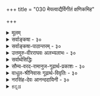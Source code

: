 +++
title = "030 मेयत्वाद्यैर्विगीतं क्षणिकमिह"

+++
<details><summary>मूलम्</summary>

मेयत्वाद्यैर्विगीतं क्षणिकमिह जगत्स्यात्क्षणोपाधिवच्चेत् बाधो दृष्टान्तहानिः स्थिर इति विदितो यत्क्षणस्याप्युपाधिः ।  
सामग्री कार्यशून्या क्षण इयमपि तद्धेतुसंघो न चासौ हेतुर्नान्यः स्थिरास्ते क्रमवदुपधिवत्स्यात्क्षणत्वं स्थिरेऽपि ॥ ३० ॥
</details>

<details><summary>सर्वाङ्कषा - ३०</summary>

क्षणिकत्व-साधकम् अनुमानान्तरम् अनूद्य  
दूषयति मेयत्वाद्यैर् इत्यादि ।  
इह **विगीतं** = विमतं जगत् **मेयत्वाद्यैः** = प्रमेयत्वादि-हेतुभिः क्षणिकम्, क्षणोपाधिवत् स्यात्; **चेत्** = यदि इति पूर्वपक्षः ।  




[[66]]

> 'विमतं जगत् क्षणिकम्,  
> प्रमेयत्वात्, क्षणोपाधिवत्'  

इति प्रयोगः ।  
'आद्य'-पदेन सत्त्वादिपरिग्रहः ।  

लोके **क्षण**-शब्दः, तदर्थः कालविशेषश्च सर्वसंमतः ।  
तेन यः कश्चन क्षण-पदार्थः  
सर्वैर् अप्य् अङ्गीकार्य एव ।  
न हि क्षण-शब्दः,  
शश-शृङ्ग-शब्द-तुल्यः ।  

अतः तद्-दृष्टान्तेनैव  
इतरेषां सर्वेषामपि वस्तूनां क्षणिकत्वं साधयामो वयम् ।  

न च भवत्संमतः क्षणव्यवहारः  
अस्माकं सर्वथा न संमतः ।  
किन्तु स्थिरस्यैव कस्यचिद् वस्तुनः  
उपाधि-विशेष-संबन्धात् क्षण-व्यवहार-हेतुतां वदामः ।  

> अतश्च दृष्टान्ताभावात्  
उक्तम् अनुमानम् अप्रयोजकम् 

इति चेत्;  
अस्तु तर्हि क्षण-व्यवहारोपाधि-भूतः कश्चित्पदार्थः भवत्-संमत एव दृष्टान्तः ।  
तस्य स्थिरत्वे हि न क्षणोपाधित्वं तस्य युज्यते ।  
अतस्स एवास्तु दृष्टान्तः ।  
अतश्च दृष्टान्तलाभात् नाप्रयोजकं तद्-अनुमानम् 

इति पूर्वपक्षः ॥ 



तत्र दोषमाह – बाध इत्यादि । प्रथमं प्रत्यक्षबाधः । ' वह्निः अनुष्णः, प्रमेयत्वात्, घटवत्' इत्येतत्तुल्यः सोऽपि प्रयोगः । ननु दृष्टान्तस्य सत्त्वात् बाधनिश्चयः कथमित्यत्राह - दृष्टान्तहानिरिति । अक्षणिकस्य कथं दृष्टान्तत्वम्? इत्यत्राह - स्थिर इत्यादि । **यत्** = यस्मात् **क्षणस्य** = क्षणव्यवहारस्य उपाधिरपि स्थिरः इति **विदितः** = निश्चितः, अतः दृष्टान्तहानिः । कोऽसौ, स्थिरोऽपि क्षणव्यवहारोपाधिः ? इत्यत्राह - सामग्रीत्यादि । कार्यशून्या सामग्री **क्षणः** = क्षणव्यवहारोपाधिः । अयमाशयः - सामग्री नाम सर्वकारणसमुदायः, यस्यां संपन्नायां समनन्तरक्षणे कार्येण भवितव्यम् । यथा घटकारणानि दण्डचक्रसलिलकुलालादीनि प्रत्येकं कारणानि भवन्त्यपि, अन्यतमापाये न घटो भवति । सर्वाण्यपि यदि मिलितानि, तदा समनन्तरे क्षणे घटः अवश्यं भावी । अतश्च घटप्रागभावस्यायमन्तिमक्षणः । घटे उत्पन्ने हि घटप्रागभावो नश्यति । अतश्च घटसामग्र्येव घटप्रागभावस्यान्तिमः क्षणः । न च सिद्धान्ते प्रागभावोऽपि नाङ्गीक्रियत इति शङ्खयम्; प्रागभावः अतिरिक्तो नास्तीत्येतावन्मात्रम् । एवञ्च घटरूपकार्यशून्या सामग्री घटाव्यवहितपूर्वक्षणमात्रे वर्तते । अतः सैव क्षणोपाधिः । 

> ननु तर्हि एकक्षण-मात्र-वृत्तिः सामग्र्याख्यः  
> कश्चित् क्षणिकपदार्थः सिद्ध इति,  
> न दृष्टान्तहानिः 

इत्यत्राह - इयमित्यादि ।  
**इयमपि** = सामग्र्यपि, तद्धेतुसङ्घः ।  
तस्य घटादिकार्यस्य हेतूनां समुदाय एव, न त्वतिरिक्त पदार्थः ।  
तथा च कारणानां समुदाय एव सामग्री,  
न त्वतिरिक्तः पदार्थः।  
अतो दृष्टान्तहानिरेव ।  

> ननु समुदायस्य प्रत्येकानतिरेके प्रत्येककारणान्येव यदि सामग्री,  
तर्हि एककारणसत्त्वेऽपि कार्योत्पत्तिप्रसङ्गः ।  
अतः प्रत्येकापेक्षया  
सामग्री अतिरिक्तैव ।  
सा च क्षणिका सिद्धा

इत्यत्राह - **न चासौ हेतुः** ।  
**असौ** = सामग्री न **हेतुः** = प्रत्येकं हेतुः न सामाग्री,  
किन्तु हेतूनां समुदाय एव ।  
"तर्हि अन्या स्यात् सामाग्री" इत्यत्राह - नान्य इति ।  

न वा प्रत्येकातिरिक्तः समुदायः ।  
**ते** = प्रत्येकपदार्थास् तु **स्थिराः** । अतः न क्षणिकत्वसिद्धिः ॥ 


> ननु किमिदं विलक्षणम् उच्यते,  
समुदायः प्रत्येकस्वरूपोऽपि न,  
अतिरिक्तोऽपि नेति ।  
कोऽस्ति तर्हि तृतीयः पक्ष 

इति चेत्,  
उच्यते - सेना-वन-सभादिवद् इदम् अप्य् अवगन्तव्यम् ।  
सेनादि-पदार्थानां सेना-घटक-पदात्य्-अपेक्षयाऽतिरिक्तत्वम् अपि  
न केनाप्यङ्गीक्रियते, एक-पदात्यात्मकत्वम् अपि नाङ्गीक्रियते ।  

[[67]]



किन्तु, बुद्ध्या कल्पितं 
किञ्चिद्देशकालाद्युपाधिमपेक्ष्य ' एका सेना' इत्युच्यते । 

एकदेशावच्छेदेन मिलितानां नराणां समुदायः 'सभा' इत्युच्यते । 

एवमेव, एककार्योद्देशेनैकस्मिन् काले देशे मिलितानि कारणानि  
सामग्रीत्य् उच्यन्ते ।  
तानि च प्रत्येक-कारणानि स्थिराण्य् एव,  
न क्षणिकानि ।  
अतश् च स्थिराण्य् एव तानि,  
कार्याव्यवहित--प्राक्-क्षणापेक्षया  
‘सामग्री’ इत्य् उच्यन्ते ।  

ततश् चौपाधिकम्,  
अथापि वास्तविकं प्रत्येकम् एकत्वम् एव ।  
अतश्च स्थिराणाम् एव सतां कारणानां   
क्षणोपाधित्वं भवेद् एवेति 'दृष्टान्तहानिः ' सुदृढा ।  

> ननु स्थिरस्य वस्तुनः  
कथं क्षणोपाधित्वम्?  
स्वस्मिन् विद्यमानं धर्मं  
स्वसन्निहिते वस्तुनि यत् आरोपयति,  
स किलोपाधिरुच्यते ।+++(5)+++  
यथा जपाकुसुमं स्वयं रक्तं सत्,  
स्वसंयुक्ते स्फटिके रक्तत्व-व्यवहार-हेतुः उपाधिर् इत्युच्यते ।  
प्रकृते स्वस्मिन्न् एकत्वाभावे  
तद् वस्तु  
कालस्य कथं क्षणोपाधिर् भवेद् 

इत्यत्राह - क्रमवद् इत्यादि । 

स्थिरेऽपि वस्तुनि,  
**क्रम**-विशेष-विशिष्टोपाधिवत्,  
**क्षणत्वम्** =क्षण-व्यवहारोपाधित्वं स्यात् ।  

अयं भावः -  
वैशेषिक-मते  
क्रिया, क्रियातो विभागः, पूर्वसंयोगनाशः, उत्तरसंयोगोत्पत्तिः इति क्रमेण एकैकस्याः क्रियायाः चतुःक्षणावस्थायित्वम् उच्यते ।  
तत्र  
'स्वजन्य-विभाग-प्राग्-अभावावच्छिन्नं कर्म'  
एकः क्षणः, इत्युच्यते ।  
एवं स्व-जन्य-विभागावच्छिन्न-पूर्व-संयोगः द्वितीयक्षणोपाधिः इति ।  
एवञ्च एकस्मिन् वस्तुनि क्रमशः  
ये भवन्ति संयोगविभागादयः,  
तान् आदाय एकैकस्यापि क्षण-व्यवहारस्योपाधित्वं उच्यते ।  

एवं स्थिराणामपि तत्तदुपाधिसंयोगवशात् क्षणव्यवहारोपाधित्वं वर्णितुं शक्यते । यद्यपि सिद्धान्ते क्रिया अतिरिक्ता नाङ्गीक्रियते (अद्र. 107) ।  
एवं विभागः, प्रागभावो वा नाङ्गीक्रियते ।  
अतः वैशेषिकोक्ता प्रक्रिया न वर्णयितुं शक्या; अथापि पूर्वसंयोगनाशः, उत्तरसंयोगोत्पत्तिश्चाङ्गीक्रियेते ।  

तदादायापि, स्वजन्यपूर्वसंयोगनाशावच्छिन्नं कर्मेति वा, स्वजन्योत्तरसंयोगावच्छिन्नं स्वम् इति वा क्षणः वर्णयितुं शक्यते ।  
यद्यपि क्रिया अतिरिक्ता नास्तीत्युच्यते,  
अथापि क्रियाव्यवहार एव नास्तीति न 
क्रिया आश्रय-द्रव्यातिरिक्ता नास्तीत्येवार्थः ।  
एवमेव प्रागभावादि-विषये ज्ञेयम् ।  
अत्र वक्तव्या उपरिष्टाद्भविष्यति (अद्र. स.108) ।  
वस्तुतस्तु – वस्तुन एकक्षणमात्रवृत्तित्वे, विनाशोन्मुखस्यैतस्योत्तरक्षणं प्रति कारणत्वमेव दुरुपपादमिति क्षणपरंपरापि न सिद्ध्येदित्यवगन्तव्यम् ॥ ३० ॥
</details>


<details><summary>सर्वाङ्कषा-पाठान्तरम् - ३०</summary>

क्षणिकत्वसाधकमनुमानान्तरमनूद्य दूषयति - मेयत्वाद्यैरित्यादि । इह विगीतं = विमतं जगत्‌ मेयत्वाद्यैः = प्रमेयत्वादिहेतुभि: क्षणिकम्‌, क्षणोपाधिवत्‌ स्यात्‌; चेत्‌ = यदि इति पूर्वपक्षः । 'विमतं जगत्‌ क्षणिकम्‌, प्रमेयत्वात्‌, क्षणोपाधिवत्‌' इति प्रयोगः । 'आद्य' पदेन सत्त्वादिपरिग्रहः । लोके क्षणशब्दः, तदर्थः कालविशेषश्च सर्वसंमतः । तेन यः कश्चन क्षणपदार्थः सर्वैरप्यङ्गीकार्य एव । न हि क्षणशब्दः, शशशृङ्गशब्दतुल्यः । अतः तद्दृष्टान्तेनैव इतरेषां सर्वेषामपि वस्तूनां क्षणिकत्वं साधयामो वयम्‌ । न च भवत्संमतः क्षणव्यवहारः अस्माकं सर्वथा न संमतः । किन्तु स्थिरस्यैव कस्यचिद्वस्तुनः उपाधिविशेष- संबन्धात्‌ क्षणव्यवहारहेतुतां वदामः । अतश्च दृष्टान्ताभावात्‌ उक्तमनुमानमप्रयोजकमिति चेत्‌; अस्तु तर्हि क्षणव्यवहारोपधिभूतः कश्चित्पदार्थः भवत्संमत एव दृष्टान्तः । तस्य स्थिरत्वे हि न क्षणोपाधित्वं तस्य युज्यते । अतस्स एवास्तु दृष्टान्तः । अतश्च दृष्टान्तलाभात्‌ नाप्रयोजकं तदनुमानमिति पूर्वपक्षः ॥   
तत्र दोषमाह - बाध इत्यादि । प्रथमं प्रत्यक्षवाधः । 'वह्निः अनुष्णः, प्रमेयत्वात्‌, घटवत्‌' इत्येतत्तुल्यः सोऽपि प्रयोगः । ननु दृष्टान्तस्य सत्त्वात्‌ बाधनिश्चयः कथमित्यत्राह - दृष्टान्तहानिरिति । अक्षणिकस्य कथं दृष्टान्तत्वम्‌? इत्यत्राह - स्थिर इत्यादि । यत्‌ = यस्मात्‌ क्षणस्य = क्षणव्यवहारस्य उपाधिरपि स्थिरः इति विदितः = निश्चितः, अतः दृष्टान्तहानिः । कोऽसौ, स्थिरोऽपि क्षणव्यवहारोपाधिः? इत्यत्राह – सामग्रीत्यादि । कार्यशून्या सामग्री क्षणः = क्षणव्यवहारोपाधिः । अयमाशयः - सामग्री नाम   
सर्वकारणसमुदायः, यस्यां संपन्नायां समनन्तरक्षणे कार्येण भवितव्यम्‌ । यथा घटकारणानि दण्डचक्रसलिलकुलालादीनि प्रत्येकं कारणानि भवन्त्यपि, अन्यतमापाये न घटो भवति । सर्वाण्यपि यदि मिलितानि, तदा समनन्तरे क्षणे घटः अवश्यं भावी । अतश्च घटप्रागभावस्यायमन्तिमक्षणः । घटे उत्पन्ने हि घटप्रागभावो नश्यति । अतश्च घटसामग्र्येव घटप्रागभावस्यान्तिमः क्षणः । न च सिद्धान्ते प्रागभावोऽपि नाङ्गीक्रियत इति शङ्क्यम्‌; प्रागभावः अतिरिक्तो नास्तीत्येतावन्मात्रम्‌ । एवञ्च घटरूपकार्यशून्या सामग्री घटाव्यवहितपूर्वक्षणमात्रे वर्तते । अतः सैव क्षणोपाधिः । ननु तर्हि एकक्षणमात्रवृत्तिः सामग्र्याख्यः कश्चित्‌ क्षणिकपदार्थः सिद्ध इति, न दृष्टान्तहानिः इत्यत्राह – इयमित्यादि । इयमपि = सामग्र्यपि, तद्धेतुसङ्धः । तस्य घटादिकार्यस्य हेतूनां समुदाय एव, न त्वतिरिक्त पदार्थः । तथा च कारणानां समुदाय एव सामग्री, न त्वतिरिक्तः पदार्थः । अतो दृष्टान्तहानिरेव । ननु समुदायस्य प्रत्येकानतिरेके प्रत्येककारणान्येव यदि सामग्री, तर्हि एककारणसत्त्वेऽपि कार्योत्पत्तिप्रसङ्गः । अतः प्रत्येकपेक्षया सामग्री अतिरिक्तैव । सा च क्षणिका सिद्धेत्यत्राह - न चासौ हेतुः । असौ = सामग्री न हेतुः = प्रत्येकं हेतुः न सामग्री, किन्तु हेतूनां समुदाय एव । तर्हि अन्या स्यात्‌ सामग्री इत्यत्राह - नान्य इति । न वा प्रत्येकातिरिक्तः समुदायः । ते = प्रत्येकपदार्थस्तु स्थिराः । अतः न क्षणिकत्वसिद्धिः ॥   
ननु किमिदं विलक्षणमुच्यते, समुदायः प्रत्येकस्वरूपोऽपि न, अतिरिक्तोऽपि नेति । कोऽस्ति तर्हि तृतीयः पक्ष इति चेत्‌, उच्यते - सेनावनसभादिवदिदमप्यवगन्तव्यम्‌ । सेनादिपदार्थानां सेनाघटकपदात्यपे-क्षयाऽतिरिक्तत्वमपि न केनाप्यङ्गीक्रियते, एकपदात्यात्मकत्वमपि नाङ्गीक्रियते । किन्तु, बुद्ध्या कल्पितं किञ्चिदेशकालाद्युपाधिमपेक्ष्य 'एका सेना' इत्युच्यते । एकदेशावच्छेदेन मिलितानां नराणां समुदायः 'सभा' इत्युच्यते । एवमेव, एककार्योद्देशेनैकस्मिन्‌ काले देशे मिलितानि कारणानि सामग्रीत्युच्यन्ते । तानि च प्रत्येककारणानि स्थिराण्येव, न क्षणिकानि । अतश्च स्थिराण्येव तानि, कार्याव्यवहितप्राक्क्षणापेक्षया 'सामग्री ' इत्युच्यन्ते । ततश्चौपाधिकम्‌, अथापि वास्तविकं प्रत्येकमेकत्वमेव । अतश्च स्थिराणामेव सतां कारणानां क्षणोपाधित्वं भवेदेवेति 'दृष्टान्तहानिः' सुदृढा । ननु स्थिरस्य वस्तुनः कथं क्षणोपाधित्वम्‌? स्वस्मिन्‌ विद्यमानं धर्मं स्वसतन्निहिते वस्तुनि यत्‌ आरोपयति, स किलोपाधिरुच्यते । यथा जपाकुसुमं स्वयं रक्तं सत्‌, स्वसंयुक्ते स्फटिके रक्तत्वव्यवहारहेतुः उपाधिरित्युच्यते । प्रकृते स्वस्मिन्नेकत्वाभावे तद्वस्तु कालस्य कथं क्षणोपाधिर्भवेदित्यत्राह – क्रमवदित्यादि । स्थिरेऽपि वस्तुनि, क्रमविशेषविशिष्टोपाधिवत्‌, क्षणत्वम्‌ = क्षणव्यवहारोपाधित्वं स्यात्‌ । अयं भावः - वैशोषिकमते क्रिया, क्रियातो विभागः, विभागात्‌ पूर्वसंयोगनाशः, उत्तरसंयोगोत्पत्तिः इति क्रमेण एकैकस्याः क्रियायाः चतुःक्षणावस्थायित्वम् उच्यते । तत्र 'स्वजन्यविभागप्रागभावावच्छिन्नं कर्म' एकः क्षणः, इत्युच्यते । एवं स्वजन्यविभागावच्छिन्नपूर्वसंयोगः द्वितीयक्षणोपाधिः इति । एवञ्च एकस्मिन्‌ वस्तुनि क्रमशः ये भवन्ति संयोगविभागादयः, तानादाय एकैकस्यापि क्षणव्यवहारस्योपाधित्वम् उच्यते । एवं सथिराणामपि तत्तदुपाधिसंयोगवशात्‌ क्षणव्यवहारोपाधित्वं वर्णितुं शक्यते । यद्यपि सिद्धान्ते क्रिया अतिरिक्ता नाङ्गीक्रियते (अद्र.१०७) । एवं विभागः, प्रागभावो वा नाङ्गीक्रियते । अतः वैशेषिकोक्ता प्रक्रिया न वर्णयितुं शक्या; अथापि पूर्वसंयोगनाशः, उत्तरसंयोगेत्पत्तिङ्गीक्रियेते । तदादायापि, स्वजन्यपूर्वसंयोगनाशावच्छिन्नं कर्मेति वा, स्वजन्योत्तरसंयोगावच्छिन्नं स्वम्‌ इति वा क्षणः वर्णयितुं शक्यते । यद्यपि क्रिया अतिरिक्ता नास्तीत्युच्यते, अथापि क्रियाव्यवहार एव नास्तीति न, क्रिया आश्रयद्रव्यातिरिक्ता नास्तीत्येवार्थः । एवमेव प्रागभावादिविषये ज्ञेयम्‌ । अत्र वक्तव्यम् उपरिष्टाद्भविष्यति (अद्र.स.१०८) । वस्तुतस्तु - वस्तुन एकक्षणमात्रवृत्तित्वे, विनाशोन्मुखस्येतस्योत्तरक्षणं प्रति कारणत्वमेव दुरुपपादमिति क्षणपरंपरापि न सिद्ध्येदित्यवगन्तव्यम्‌ ॥ ३० ॥
</details>


<details><summary>उत्तमूरु-वीरराघवः अलभ्यलाभः - ३०</summary>

सर्वक्षणिकमित्येतन्प्रत्यनीकतया एकमपि क्षणिकं नावश्यकमिति निरूगणप्रसक्तये अन्य-  
विदृगनुमानदूपणप्रप्यारभ्यते मेयत्वाद्यैरिति । मेयत्वात्(वस्तुत्वात् विपयत्वादित्येवं क्षणिकत्वे हेतवः । मितिविषयत्वाद्यपेक्षया लघुत्वात् विषयत्वं हेतुरन्ते । दृष्टान्तस्य जगदन्तर्गतस्य पक्षत्वव्यावृत्तये विगीतमिति विशेषणम् । विप्रतिपन्नमित्यर्थः । क्षणोपाधिवदिति । अखण्डे काले क्षणत्याद्युपपादनं वस्तुस्थैर्यवादिना उपाधिमादायैव वक्तव्यम् । न हि क्षणाधिककालस्थायिनः क्षणोपाधित्वं भवेत् । अतस्तस्य क्षणत्वमविगीतमिति शंकितुर्भावः । एवं सर्वं क्षणिकमिति चेत् - प्रत्यभिज्ञादिना बाधः इति क्षणोपाधौ क्षणिकत्वनिषेधेन दृष्टान्तहानिमुपपादयति स्थिर इत्यादिना । तमुपाधिं दर्शयति सामग्रीति । घटप्रागभावविशिष्टो घटकारणकलापः एकः क्षणोपाधिः । प्रतिक्षणमेकस्याः सामग्र्याः सुलभत्वात् न क्षणनिरूपणक्लेशः । कार्यप्रागभावस्यापि सामग्र्यन्तर्भावस्पष्टीकरणाय कार्यशून्येत्युक्तम् । सामग्रीशब्दार्थमाह इयमपि तद्धेतुसंघ इति । एकैकस्यापि हेतोः स्थिरत्वे कथं हेतुसंघस्य क्षणोपाधित्वमित्यत्राह नचेति । हेतुसंघोऽसौ न प्रत्येकहेतुः, नापि हेतुमिथस्संबन्धमात्रम्; किं तु ते एकविशिष्टापररूपाः । यथा मृद्विशिष्टचक्रविशिष्टदण्डविशिष्टकुलालो घटसामग्रीत्येवं यावत्कारणघटनं कार्यम् । ते प्रत्येकं स्थिरा एव । अथापि स्थिरेऽपि संघे क्षणोपाधित्वमस्ति । एकविशिष्टापररूपेण तद्ग्रहणे तस्य घटोत्पत्तिप्राक्क्षणमात्र एव सुवचत्वात् । क्रमवदुपाधिवदिति । यथा क्रमविशिष्टोपाधौ क्षणोपाधित्वं तथेत्यर्थः। यथा - क्रिया, ततो विभागः, ततः पूर्वसंयोगनाशः, तत उत्तरसंयोगः, ततः क्रियानाश इति क्रमे, क्रमवदंशद्वयग्रहणेन क्षणोपाधिरुप्यते, विभागप्रागभावविशिष्टक्रिया, पूर्वसंयोगनाशप्रागभावविशिष्टविभागः, उत्तरसंयोगप्रागभावविशिष्टः पूर्वसंयोगनाशः, क्रियानाशप्रागभावविशिष्ट उत्तरसंयोग इत्येवम् । तत्रैकैकस्य स्थिरत्वेऽपि विशिष्टे क्षणोपाधित्वम् - तद्वत् सामग्रीस्थलेऽपीत्यर्थः । क्रमवदुपधिभिरिति पाठोऽप्यस्तीव । तदा क्रमिकैर्विशेषणैर्वैशिष्ट्यात् क्षणोपाधित्वमित्युक्तं भवति । एवं श्लोकार्थः । विकल्पार्हे - भेदवत्तया सुवचे । क्षणसंभवत्वं क्षणे एकस्मिन् संभवः उत्पत्तिर्यस्य तत्त्वम् । क्षणमात्रवर्तित्वं खपुष्पादौ न, क्षणद्वयसंबन्धशून्यत्वं तु तत्रापीति विशेषः । अनिच्छत इति । कालातिरिक्तस्य क्षणपदग्राह्यत्ववारणार्थं हि कालपदम् । तेन विवक्षणीयं यस्तु किमिति भावः । सिद्धान्तबाधः - अपसिद्धान्तः । क्षणेतरस्येति । पक्षस्य जगतः कालातिरिक्तत्वात् क्षणत्वं न भवति । अतः क्षणेतरत्वमेव । एवञ्च जगत् क्षणद्वयसंबन्ध शून्यं सत्त्वादित्यनुमेयस्य धर्मस्य क्षणेतरत्वसाहित्ये, यदि क्षणेतरत् भूत्वा क्षणद्वयसंबन्धशून्यं स्यात् असत् स्यादित्यापादनात् व्याप्तिभंग इत्यर्थः । तत्र दृष्टान्तः खपुष्पम् । व्यतिरेकदृष्टान्ताभावेऽपि न क्षतिरिति च तन्मतानुसारेणाह एवमपीति । वैधर्म्यदृष्टान्ते इति व्यतिरेकव्याप्तिनिरूपणे इति यावत् । वैधर्म्यदृष्टान्तः इति प्रथमान्तपाठः श्रेयान् । वैघर्म्यदृष्टान्तरूपाश्रयो नापेक्षित इत्यर्थः । तद्गतेः - व्यतिरेकव्याप्त्यवगमात् । शून्यवादिना अधिकरणं विनैवाभाववचनात् तद्वासनावशात् तैरेतदुक्तिः । वस्तुतः खपुष्पस्य दृष्टन्तत्वमस्तीति प्रागुक्तम्, तत्र कुमारिलमपि प्रमाणयन् तत्कारिका-(श्लोकवा-निरा-१२३)माह अन्येपीत्यादिना । कारिकायां तस्मिन्निति पदं पूर्वार्धेऽन्वेति ।   
ननु सर्वस्य स्थिरशंकारहितत्वे जितमस्माभिरित्यत्र आत्मदृष्टान्तेन स्थिरत्वं वक्ष्यन् आत्मनां  
स्थिरत्वमुपपादयति सर्वस्य चेति । ननु न स्वार्थं प्रवृत्तिः किं तु स्वसंतानसमृद्ध्यर्थम्, वृक्षाङ्कुकुरार्थप्रवृत्तवर्षिष्ठपुरुषवदित्यत्राह न चेति । तथा चात्मदृष्टान्तेन सर्वं अक्षणिकं सत्त्वात् आत्मवदिति प्रतिकोट्यनुमानात् त्वदीयानुमानस्य क्षणोपाधिदूषणेन दृष्टान्तरहितत्वात् बाध इत्यर्थः । साध्यवैकल्यम् - आत्मरूपदृष्टान्ते अक्षणिकत्वरूपस्थिरत्ववैकल्यं प्रशमनीयमस्माभिः; यथा सर्वं क्षणिकं सत्त्वात् घटजलधरादिवदित्यत्र युष्माभिरस्मत्कृतसाध्यवैकल्यशंका परिह्रियते तद्वदित्यर्थः । स्वकर्तव्यः प्रशमनप्रकार उक्तः । उपरि चाह अस्ति चेति । इदमपि – आलयत्वाभिमताहमर्थभूतविज्ञानस्य सन्ततित्ववचनमपीत्यर्थः । नान्येति । देहस्यात्मत्वे बाल्ययौवनादिदेहभेदात् नान्यदृष्टं स्मरत्यन्य इत्यनुभवात् बाल्येऽनुभूतं न यौवने स्मर्येत । न च तदेकं भूतम्, देहस्योपचयापचयभेदादपक्रमादित्युक्तमुदयनाचार्यैः । एवं देहातिरिक्तात्मवादी क्षणिकज्ञानसंततिरूपात्मस्वीकारं कथं कुर्यात् । अतश्चार्वाकवच एव चारुः स्यादिति भावः । प्रवृत्तिविज्ञानं ज्ञानेच्छाप्रवृत्तिसुखदुःखादि । उपाधिदृष्टान्तः स्यात् । उपाधेः क्षणिकत्वे तदुपाधिहेतुर्दृष्टान्तो भवतु । हेतोरक्षणिकत्वे कार्यस्याप्यक्षणिकत्वप्रसंगादित्यर्थः । परिहरति मैवमिति । सहकारिनिरपेक्षमेकस्मात् कारणात् कार्यजननमिच्छतो बौद्धस्य मते हि कारणस्थैर्ये कार्यजननावृत्तिशंका । कारणकलापे सति कार्यम्; सा च सामग्रीक्षणा काले; तदन्तर्गतानिकारणानि स्थिराण्येवेति वदतोऽस्मान् प्रति नैवम् । सर्वस्थैर्येऽपि क्षणोपाधेरन्यथा निरूपणादिति भावः ।   
अनवच्छिन्नस्येत्यादि । अत्राऽऽनन्ददायिन्यतिरिक्तव्याख्याने पाठव्यवस्थापनमन्यथा । स्थितरीतौ विवक्षितोऽर्थ एवं स्यात् । अनवच्छिन्नं कालं क्षणपदेव गृहीत्वा कस्यचित् क्षणिकत्वं दुर्वचम् । स्वयमनित्यतारहितस्य क्षणिकत्वचरूपानित्यत्वानुपपादकत्वादित्याह अनवच्छिन्नस्येति । अनित्यताभावादित्यस्य, एवं क्षणोपाधिरित्यत्रान्वयः । कालस्वरूपस्यानित्यत्वाभावात् तत्स्वरूपमात्रे क्षणत्वस्य दुर्वचत्वात् एवं = पूर्वोक्तसामग्रीवदेव स्थिरः क्रियादिरपि क्षणोपाधिर्भवति । विशेषकैः मिथो व्यावर्तकैस्तप्रकर्षनिकर्षैश्च क्षणातिरिक्ताखिलकल्पना । इयं तावत् ईदृशकालभेदकल्पना  
सर्वलोकसाक्षिकीत्यर्थः । क्रिया क्रियातो विभाग इत्यादि प्रक्रिया प्रागुक्ता । ईदृशपरिच्छिन्नशब्दार्थसंख्याधिक्यन्यूनभेदेन संवत्सरमासादिकल्पनेति । सर्वस्याक्षणिकत्वमुपसंहरति क्षणकालेति । इयमित्यादि वस्तुस्थितिरित्यन्तमेकमेव वाक्यं वा सर्वस्य क्षणत्वं वा क्षणिकत्वं वा न भवति । काले क्षणिकत्वाभावात्, वस्तुनि क्षणोपाधित्वेऽपि क्षणत्वाभावात् प्रत्येकं क्षणिकत्वविरोधिस्थिरत्ववत्त्वाच्चेत्याह इयं तावदिति । इयमित्यस्य वस्तुस्थितिरिति विशेष्यम् । स्वमतविरोधात् - अपसिद्धन्तात् । योऽपीति । परमतासिद्धं स्वपतमात्रसिद्धं गृहीत्वा स्वगोष्ठ्यां व्यवहारः क्रियेत । स्वमतेऽप्यसिद्धमादाय केनापि सह व्यवहारो न युक्त इत्यर्थः । सिद्वान्ते कालः क्षणरूपेण परिणमतीति किञ्चिद्विशेषणविशेष्यरूपोपाधिं विनैव स्वरूपेणैव क्षणो निरुच्यते । तथा त्वया वक्तुमशक्यमित्याह क्षणभंगसाधनात् पूर्वस्य क्षणे क्षणे भंगः नाश इत्येवं भूतक्षणभंगे सिद्धे किल क्षणो दृष्टन्तः स्यात्, त्वया शास्त्रानभ्युपगमादित्यर्थः । उत्तरप्रागभावेति । पूर्वदेशसंयोगः, तद्धंसः, उत्तरदेशसंयोग इति क्रमे उत्तरसंयोगप्रागभावविशिष्टः पूर्वसंयोगध्वंसः क्षणोपाधिर्भवति । पूर्वे ध्वंसाभावात् । पश्चात् प्रागभावाभावत् । स्वपक्षे अस्य दृष्टान्तत्वासंभवात् युष्माभिरिति प्रयुंक्ते । तदनुसारेण चोपरि दृष्टान्तयेमेत्युत्तमपुरुषः । तेषु - प्रवृत्तिविकारेषु । द्वयोरिति । एकैकमपि वस्तु स्वान्येन वस्तुना सहापि दृश्यते, पृथगपि, अतोऽनेककालस्थितत्वं सर्वत्रेत्यर्थः ॥ ३० ॥
</details>


<details><summary>सर्वार्थसिद्धिः</summary>

क्षणभङ्गसाधनान्तरं दूषयितुमनुवक्ति- मेयत्वाद्यैरिति ॥  

**इह**- पक्ष-दृष्टान्त-विकल्पार्हे वस्तुजाते ;  
**विगीतं क्षणिकं**  
**मेयत्वात्** सत्त्वात् भासमानत्वाद्वा ।  

अत्र **स्याद्** इत्यनेनाक्षणिकतायाम् अ-सत्त्व-प्रसङ्गः सूच्यते ।  
अर्थक्रियाकारित्वं हि सत्त्वम् ;  
तच्च कुर्वत्-क्षणस्यैवास्ति ।  
अकुर्वत्-क्षणस्य तु  
तद्-अभावाद् असत्त्वं प्राप्तम् इति,  
घट-जल-धरादौ दृष्टान्तिते  
साध्य-वैकल्यं क्रमेण कथंचित् परिहर्तव्यम् ।  

इह तु न तथेत्य् अभिप्रायेण  
क्षणोपाधि-वचनम् ।  
इति औचित्याद् आक्रष्टव्यः ।  
अत्र बाधोक्तिस्  
साध्य-विकल्पेन बहुधा भाव्या ।  
तथा हि-  
क्षणिकत्वं नाम क्षण-संभवत्त्वं वा, क्षण-काल-संबन्धित्वं वा, क्षण-मात्र-वर्तित्वं वा,  क्षणद्वयसंबन्धशून्यत्वं वा, क्षणकालत्वं वा, तदुपाधित्वं वा ? 

नाद्यः, सिद्धसाधनात्, स्थिरमपि नस्सामग्र्या क्षणे  
संभवतीति । न द्वितीयः, तत एव । कालमेवानिच्छतस्ते कोऽसौ क्षणकालः ? कश्च तत्संबन्धः ? तदभ्युपगमे सिद्धान्तबाधः । अत एव न तृतीयोऽपि ; प्रत्यभिज्ञया च बाधः प्रागुक्तः । न चतुर्थः, उक्तबाधादेव ; क्षणेतरस्य तथात्वे  
खपुष्पवदसत्त्वप्रसङ्गस्य दुर्वारत्वात् । त्वन्मते च खपुष्पनिदर्शनेन प्रसञ्जनं युक्तम् । एवमपि हि ब्रूथ--  
"तस्माद्वैधर्म्यदृष्टान्ते नेष्टोऽवश्यमिहाश्रयः । तदभावे च तन्नेति वचनादेव तद्गतेः" ॥ इति ।  
अन्येऽपि केचिदाहुः-. "यस्मिन्ननित्यता नास्ति कार्यताऽपि न विद्यते । तस्मिन्यथा खपुष्पादाविति शक्यं हि भाषितुम्" ॥  
इति । न पञ्चमः, तद्देशतद्वर्तिनोरिव कालतद्वर्तिनोरैक्यस्य प्रत्यक्षेण बाधात् । तत एव न षष्ठः ; यदा हि घटादयः  
स्वरूपेण क्षणोपाधयः स्युः कालतारतम्यधीः कुत्रापि न भवेत् । तथा च स्थिरशङ्काया एवानुदयात् निर्विषयमनुमानं स्यात् । सर्वस्य च त्रिलोकस्य स्वप्रयोजनेच्छया हि प्रवृत्तिः । सा फलार्थिनः फलिनश्च भेदे बाध्यते ।  
न च त्वमपि कृत्येषु निरन्वयविनाशवत् । मत्सन्तानसमृद्ध्यर्थमिति मत्वा प्रवर्तसे ॥  
तदिह स्वाभिप्रायादिबाधश्च । आत्मदृष्टान्तेन च प्रत्यनुमानबाधः । तत्र साध्यवैकल्यं च घटादीन्निदर्शयद्भिः युष्माभि-  
रिव क्रमात्प्रशमनीयम् । अस्ति च सोऽहमिति प्रत्यभिज्ञयाऽस्माकं तत्सिद्धिः । आलयविज्ञानसन्ततिविषयेयमिति  
चेत्, इदमपि परिभाषामात्रम्, प्रमाणाभावात् । "नान्यदृष्टं स्मरत्यन्य इति परिभाषाया निर्बाधत्वाच्च । निरर्थकं चेद-  
मालयविज्ञानसन्ततिकल्पनम् ; तस्य प्रवृत्तिविज्ञानेन सह सर्वप्रकारसंबन्धायोगात्" इति । अथ क्षणोपाधिवदित्युक्तं प्रति-  
वक्ति- दृष्टान्तहानिरिति । अक्षणिकत्वे कथं क्षणोपाधिरित्यत्र गढाभिप्राय आह- सामग्रीति । कार्यशून्या-कार्य-  
प्रागभावसमन्वितेत्यर्थः ।  
क्षणः- क्षणोपाधिरिति यावत् ।  
तथाऽपि तस्य क्षणिकत्वं  
न प्रतिक्षिप्तमित्यत्राह- इयमपीति ।  

ननु हेतूनां संघोऽपि हेत्वनतिरिक्तश्चेत् तेषां भवत्पक्षे स्थिरत्वान्न क्षणोपाधित्वम् । अतिरिक्तोऽप्यक्षणिकः क्षणोपाधिर्न  
स्यादित्यत्राह- न चेति । अयं भावः- संघशब्दो न संबन्धमात्रवाचकः, संबन्धशब्दपर्यायत्वाप्रसिद्धेः । न च तत्तत्सं-  
बन्धिस्वरूपवाचकः, प्रत्येकमप्रयोगात् । अतः केनचिदुपाधिना संगृहीतास्त एव संघशब्दार्थः । तत्र यदि त एव  
क्षणोपाधितया दृष्टान्तीक्रियन्ते तथा सति स्थिरास्त इति । ननु तत्संहतिहेतुरुपाधिदृष्टान्तः स्यात् । मैवम् ; न हि नः  
केवलनित्यात् केवलानित्याद्वा कस्यचिदपि कार्यस्योत्पत्तिः ; किंतु तत्समुदायात् । तत्र नित्यांशे तावत्क्षणिकशङ्काऽपि  
नास्ति, अनित्येऽपि यतश्चिरोत्पन्नाद्धेतोस्संघभावः सोऽपि स्थिरतरः । यस्तु चरमस्सहकारी स च स्थिर एव सन्  
स्वकार्यप्रागभावोपहितन्द्रपः कालमवच्छिन्दन् क्षणोपाधिरित्युच्यते, तदुपधानं च तस्य प्रत्यक्षादिसिद्धम् । न चात्र क्षणिकं  
किंचित्सिध्यति अनवच्छिन्नस्य कालतत्त्वस्य कालपरिच्छेदलक्षणानित्यताभावात् ।  
क्रियादिश्च स्थिरोऽप्येवं क्षणोपाधिर्विशेषकैः । तत्प्रकर्षनिकर्षैस्तु तत्तत्कालप्रकल्पना ॥  
इयं तावत्सर्वलोकसाक्षिकी, क्षणकालावच्छेदकयोः प्रागूर्ध्वव्यापिनोरक्षणिकत्वात्, तदवच्छिन्नस्य कालस्य तु क्षणत्वादेव  
न क्षणिकत्वमिति वस्तुस्थितिः । त्वत्पक्षे तु क्षणकालावच्छेदः क्षणोपाधिरसिद्धः कालस्यैवाभावात् । न चासिद्धोऽपि  
साध्यः स्वमतविरोधात् । यथाऽऽहुः- "योऽपि तावत्परासिद्धः स्वयं सिद्धोऽभिधीयते । भवेत्तत्र प्रतीकारः स्वतोऽसिद्धे तु का क्रिया" ॥ इति । अनन्यावच्छेदार्थेन स्वरूपेणैव कश्चित्क्षणशब्दवाच्य इति चेत्, तर्हि क्षणभङ्गसाधनात्पूर्वमसिद्धः कथं दृष्टान्तः स्यात् ? उत्तरप्रागभावाप्तपूर्वध्वंसैककालतः । मध्यमक्षणतादृक्त्वं व्यवस्थाप्यं त्वयाऽप्यतः ॥  

> ननु क्षण-क्षरण-स्वभावा प्रकृतिर्  
इति हि भवत्-सिद्धान्तः ।  
अत्र प्रतिक्षणम् उदय-विलयिनो विकाराः क्षणिका एवेति  
तद्-दृष्टान्तेनान्येषां युष्माभिः किं नानुमीयत 

इति चेत्,  
अशक्यत्वाद् अयं सुहृद्-उपदेशस् त्यज्यते ।  
सर्व-क्षणिकत्वं साधयितुम् उपक्रम्य  
स्थिर-द्रव्य-वृत्ति-क्षणिक-विकारवद् इति कथं दृष्टान्तयेम् ?  
तेषु च न त्वद्-अभिमतं क्षणिकत्वम्,  
प्रदीपादिवद् आशुतरवद् विनाशित्व-मात्रेण क्षणिकतोक्तेः । 

तद् एतद् अभिप्रेत्याह-  
क्रमवदिति ।  
**क्षणत्वं**- क्षणोपाधित्वम् इत्यर्थः ।  

> द्वयोर् अयुगपद्-दृष्टिर्  
युगपच्च यथायथम् ।  
अशक्यापह्नवा तस्माद्  
अस्मद्-उक्तैव पद्धतिः ॥ ३० ॥
</details>


<details><summary>सौम्य-वरद-रामानुज-गूढार्थ-प्रकाशः - ३०</summary>

इहशब्दस्य जगद्वाचित्वे 'जगति जगत्' इत्यनन्वितार्थं स्यादित्याशङ्क्य इहशब्दं व्याचष्टे - इह पक्ष इति । विकल्पार्हे भेदयोग्ये । आक्रष्टव्य इति । उपरितनवाक्ये विद्यमानस्य पदस्य पूर्ववाक्येऽप्यन्वयः आकर्षः । पूर्ववाक्ये विद्यमानस्योपरितनवाक्येऽन्वयोऽनुषङ्गः । पूर्वापरवाक्ययोरविद्यमानस्यान्वयोऽध्याहारः । बाधोक्तिः साध्यविकल्पेन बहुधा भाव्येति सिद्धस्थलेऽपि अनुमितेरसम्भवात् बाधोक्तिरविरुद्धेति भावः । यद्वा, विकल्पेषु बाधकस्य प्रायिकत्वात् बाधोक्तिः । तत एवेति । स्थिरस्यापि क्षणसंबन्धस्याङ्गीकारेण सिद्धसाधनादेवेत्यर्थः । उक्तबाधादिति । प्रत्यभिज्ञया बाधादित्यर्थः । क्षणेतरस्येति । वस्तुभिन्नत्वस्येत्यर्थः । तथात्व इति । क्षणद्वयसंबन्धशून्यत्वशब्दार्थत्वे इत्यर्थः । तस्मादिति.... । इहेति । विगीतं क्षणिकं मेयत्वात् इत्यनुमाने इत्यर्थः । अश्रयशब्देन खपुष्पादिकमुच्यते । साध्याभावहेत्वभावाश्रयत्वेनाभिमतत्वात् । वैधर्म्यदृष्टान्तेनेति । व्यतिरेकदृष्टान्तत्वेनेत्यर्थः । यद्वा, वैधर्म्यदृष्टान्ते आश्रयसद्भावो नेष्ट इत्यर्थः । तुच्छस्य बाधकाभावात् कथं तस्य दृष्टान्तत्वेनोपादानमित्यत्राह तदभाव इति । तुच्छस्य खपुष्पादेरसत्त्वेऽपि तुच्छत्वं नास्तीति वाक्यादेव तुच्छस्य प्रतीतेरित्यर्थः । अनित्यता नास्तीति । नाशप्रतियोगितिवं नास्तीत्यर्थः । कालतारतम्यधीरिति । सर्वस्यापि क्षणोपाधित्वेन अधिककालोपाधेरभावात् दिनपक्षमासादिकालतारतम्यधीः सर्वसिद्धा न स्यादित्यर्थः । प्रत्यनुमानबाध इति । प्रत्यनुमानेन क्षणिकत्वबाध इत्यर्थः । प्रत्यनुमानं च - विगीतम् अक्षणिकम्, प्रमेयत्वात् आत्मवदिति । प्रत्यनुमानस्य क्षणिकत्वसाधकस्य बाध इति वाऽर्थः । प्रशमनीयमिति । स्वप्रवृत्तिविरोधादिना अस्माभिः प्रशमनीयमिति भावः । आलयविज्ञानेति । बाह्यमते आत्मस्वरूपसन्तानेऽन्तःकरणवृत्तिसन्ताने च आलयविज्ञानसन्ततिश्चित्तविज्ञानसन्ततिरिति च प्रसिद्धिः । परिभाषा ऐतिह्यवचनम् । निरर्थकमिति । ज्ञानामीति ज्ञातृत्वसिद्ध्यर्थं हि आलयविज्ञानकल्पनम् वृत्तिज्ञानस्य चित्तनिष्ठत्वात् वृत्तिरूपज्ञानोत्पत्तिकाले आलयविज्ञानस्य नाशात् समकालीनस्य च तस्योपादानत्वाभावेनाश्रयत्वानुपपत्तेः तस्य चित्तनिष्ठवृत्तिज्ञानेन सह संयोगसमवायतादात्म्यानुपपत्तेश्च ज्ञानवत्त्वाभावात् निरर्थकमिति भावः । केवलनित्यात् केवलानित्यादिति । आत्मकालेश्वरादिर्नित्यः, दण्डचक्रादिरनित्यः । चिरोत्पन्नाद्धेतोरिति । एकदेशकालरूपोपाधेरित्यर्थः । चरमः सहकारी अन्त्यतन्तुसंयोगादिः । नचात्रेत्यादि । अत्रायं वाक्यक्रमः - 'नचात्र क्षणिक किञ्चित् सिध्यति । .....क्रियादिश्च स्थिरोऽप्येवं क्षणोपाधिर्विशेषकैः । तत्प्रकर्षनिकर्षैस्तु तत्तत्कालप्रकल्पना ॥ इयं तावत् सर्वलोकसाक्षिका वस्तुस्थितिः - अनवच्छिन्नस्य कालतत्त्वस्य कालपरिच्छेदलक्षणानित्यताभावात् क्षणकालावच्छेदकयोः प्रागूर्ध्वव्यापिनोरक्षणिकत्वात् । तदवच्छिन्नस्य कालस्य तु क्षणत्वादेव न क्षणिकत्वम् इति''- इति । व्यत्यासस्तु लेखकप्रमादकृतः । क्रियादिश्चेति । आदिशब्देन संतन्यमानदीपशब्द- संयोगविभागविशेषधारावाहिकज्ञानानां ग्रहणम् । चकारो भिन्नक्रमः । अवधारणार्थः । अपिरपि भिन्नक्रमः । एवम् - पूर्वोक्तप्रकारेण । क्रियादिरपि स्थिर एव सन् - तत्तत्कार्यप्रागभावसामग्र्यादिरूपविशेषणैरुपलक्षितः सन् क्षणोपाधिरित्यर्थः । (?) गजावसायकसूर्यादिगतिषु चक्रभ्रमणादिषु च शैघ्र्यमान्द्यतारतम्यदर्शनात् उत्पादकविनाशकसामग्रीविलम्बतारतम्येन क्रियादेः किञ्चित् किञ्चित् स्थूलसूक्ष्मकालसंबन्धरूपस्थैर्यतारतम्यमस्तीति भावः । क्रियादेः प्रकर्षनिकर्पैः घटिकायामादिन्यूनाधिककालकल्पनेत्याह तत्प्रकर्षेति । ननु किञ्चित् स्थिरं वस्तु स्थिरान्तरेण विशिष्टं सत् क्षणोपाधिरित्युक्तम्, वैशिष्ट्यं च द्रव्याद्रव्यादिप्रतियोगिकत्वात् सम्बन्धिस्वरूपमेवेत्यभिमतम् । सम्बन्धिनोश्च वैशिष्ट्यस्य स्थिरत्वे तदुपस्थितस्य विशिष्टस्यापि क्षणोपाधित्वं न संभवति । अविशिष्टयोरिव तस्यापि स्थिरत्वाविशेषात् स्थिरस्यापि तस्य क्षणोपाधित्वाङ्गीकारे अविशिष्टस्यापि क्षणोपाधित्वप्रसङ्गेन विशेषणवैयर्थ्यात् । ततश्च वैशिष्ट्यरूपत्वं (?) क्षणिकत्व(?)मिति वक्तव्यम् । तथाच स एव क्षणोपाधिर्दृष्टान्त इति चेन्न - तथापि, 'स्थिरयोरेव वैशिप्ट्यं क्षणोपाधिः इति वक्तव्यम् । अन्यस्य क्षणिकत्वस्यासंभवात् । तथा च वैशिष्ट्यप्रतियोगिनि संबन्धिद्वये क्षणिकत्वसाधकस्य प्रमेयत्वादेर्व्यभिचारः । उक्तवैशिष्ट्यादन्यस्य दृष्टान्तत्वे सति दृष्टान्तहानिरिति तात्पर्यात् । स्वयं सिद्धः, स्वस्य सिद्धः, स्वमतसिद्ध इत्यर्थः । अभिधीयते - दृष्टान्ततयेति शेषः । प्रतीकार इति । युक्तिबलात् साध्यवैकल्यपरिहार इत्यर्थः । स्वतोऽसिद्धे तु का क्रियेति । स्वमतासिद्धे कथं साध्यवैकल्यप्रक्रियेत्यर्थः । अनन्यावच्छेदार्थेनेति । अन्यावच्छेदकरूपार्थरहितेनेत्यर्थः । भवन्मतेऽपि क्षणोपाधित्वं न संभवति, स्थूलकालस्यैव स्थिरावच्छिन्नत्वात्, क्षणमात्रावच्छेदकस्य क्षणिकवस्तुनोऽनङ्गीकारात् । तथाच क्षणकालो वक्तुं न शक्य इत्याशङ्कायां सर्वक्षणिकत्ववादिना त्वयाऽपि क्षणकालोऽवश्यमभ्युपगन्तव्यः । अन्यथा क्षणमात्रसंबन्धित्वस्य क्षणिकत्वस्य साधनायोगात् । न च क्षणिकस्य घटादिस्वलक्षणस्य क्षणोपाधित्वं संभवति, क्षणकाले सिद्धे घटादेः क्षणिकत्वसिद्धिः, तत्सिद्धौ क्षणकालसिद्धिरिति अन्योन्याश्रयात् । तथाच यत्र पूर्ववस्तुविनाशानन्तरमेव उत्तरवस्तूत्पत्तिरुभयमतसिद्धा, तत्रोत्तरप्रागभावसंसृष्टपूर्वध्वंसावच्छिन्नकालतुल्यकालतया अन्यस्मिन् अपि स्थूलकाले मध्यमक्षणाः क्षणिकत्वेनाङ्गीकार्याः । त्वत्मते भावानामेव क्षणिकत्वात् अभावस्य तुच्छत्वेन स्थिरत्वात् प्रागभावसंसृष्टध्वंसः स्थिर एन सन् क्षणोपाधिरित्यभिमन्तव्यमिति बलादापाद्य, त्वदुक्तरीत्या अस्माभिरपि स्थिरस्यैव विशेषणविशिष्टवेषेण क्षणोपाधित्वमङ्गीक्रियत इत्यभिप्रायेण पूर्वोक्तं दृढीकरोति उत्तरप्रागभावेति । आशुतरविनाशित्वमात्रेणेति । अत्र दीपाश्रयस्य वर्त्याद्यवयवस्य काठिन्यमार्दवतारतम्यानुगुण्येन नाशकालतारतम्यात् दीपादेर्नाशकालतारतम्यमस्तीति भावः । मूलश्लोके 'क्रमवत्'इत्यादेरयमर्थः - क्रमवद्भिरुपाधिभिरुपलक्षिते स्थिरे प्रकृत्यादिद्रव्येऽपि क्षणोपाघित्वं संभवेदिति । ननु 'उपाधिभिः' इति बहुवचनेन क्रमिकबहुविकारविशिष्टस्य क्षणोपाधित्वमुक्तमिव भाति; तन्न संभवति; युगपत् क्रमिकविकारवैशिष्ट्यानुपपत्तेः; क्रमेण तद्वैशिष्ट्यस्य च स्थूलकालस्यैवोपाधित्वात् इत्यत आह द्वयोरिति । द्वयोरित्यनेकपरम् । दृष्टिरित्यनेन युगपदनेकविकारवत्त्वं क्रमिकविकारवत्त्वं च प्रमाणसिद्धमिति सूच्यते । सृष्ट्यनुगुणभगवत्संकल्पो वा दृष्टिः । सृष्टिरिति वा पाठः । युगपदनेकोत्पत्तौ तद्विशिष्टक्रमिकोत्पत्तौ तद्विशिष्टक्षणोपाधिः संभवतीति भावः ॥ ३० ॥
</details>


<details><summary>वाधूल-श्रीनिवासः गूढार्थ-विवृतिः - ३०</summary>

मेयत्वाद्यैरिति । 'इह' इत्यस्य व्याख्या पक्षदृष्टान्तेति । 'न चात्र क्षणिकं किञ्चित् सिद्ध्यति' इत्यस्यानन्तरं 'क्रियादिश्च' इत्यादिश्लोकः पठनीयः - लेखकदोषादन्यत्र लिखितः । इयं सर्वलोकसाक्षिकी इत्येतच्च वस्तुस्थितिरिति अस्मात् पूर्वं द्रष्टव्यम् । तत्रायमर्थः - कथं क्षणिकं किञ्चिन्न सिद्ध्यतीत्युच्यते, क्रियादिः क्षणोपाधिर्हि क्षणिकः सिद्ध्यतीत्याशङ्क्याह । क्रियादिरिति । तर्हि काल एव क्षणोपाघिरित्याशङ्क्य, स किमनवच्छिन्नः, उतावच्छिन्न इति विकल्पमभिप्रेत्यानवच्छिन्नपक्षं दूषयति - अनवच्छिन्नस्येति । अनित्याभावादित्यस्य न क्षणिकत्वमित्युत्तरेणान्वयः । अवच्छिन्नपक्षेऽवच्छेदकात् क्षणिकत्वमुक्तं स्मारयन् दूषयति - क्षणकालावच्छेदकयोरिति । अक्षणिकत्वात् स्थिरत्वादित्यर्थः । अतो न साध्याविशेषः । लोकसिद्धप्रकारेण दषणमुक्त्वा पराभिमतप्रकारेणापि दूषयति त्वत्पक्ष इत्यादिना । कश्चित् क्षणशब्दवाच्य इति । स एव क्षणिकः क्षणोपाधिरिति भावः । उत्तरप्रागभावसंसृष्टपूर्वध्वंसतुल्यकालतया मध्यमक्षणस्य क्षणिकत्वं त्वयाऽङ्गीकार्यम्, तथाऽस्माभिः क्षणोपाधिरुच्यत इत्यभिप्रायेणाह उत्तरेति । क्रमवतामुपाधीनां योगपद्यानुपपत्तेः कथं क्षणोपाधित्वमित्यत आह द्वयोरिति ॥ ३० ॥
</details>


<details><summary>नरसिंह-देवः आनन्ददायिनी - ३०</summary>

ननु क्षणिकत्वानुमानं पूर्वं दूषित(मिति)मेव पुनस्तद्दूषणे पौनरुक्त्यमित्याशङ्क्यावतारयति - क्षणभङ्गेति । इहेत्यस्य जगत्परत्वेऽनन्वयमाशङ्क्य तस्या(इहशब्दा)र्थमाह - पक्षदृष्टान्तेति - विगीतं - क्षणिकत्वेन विप्रतिपन्नं । प्रयोगप्रदर्शनमिदं तन्मते उदाहरणोपनययोरेव प्रयोक्तव्यत्वात् । आदिशब्दार्थमाह -भासमानत्वाद्वेति । स्यादित्यनेनेति - स्यादित्यस्य सत्त्ववाचित्वात् क्षणिकं स्यादिति समभिव्याहारेण सत्त्वव्यापकं क्षणिकत्वमिति गम्य(मानत्वादिति)त इति भावः । क्षणिकत्वस्य सत्त्वव्यापकत्वे अनुकूलतर्कमाह - अर्थक्रियाकारित्वमिति । क्षणिकत्वाभावे कुसूलस्थानां बीजानामङ्कुरादिरूपकार्यजनकत्वरूपकुर्वत्त्वाभावात् सत्त्वं न स्यात्; क्षणिकत्वे तु पूर्वपूर्वेषां क्षणानां उत्तरोत्तरक्षणजनकत्वात् कुर्वत्त्वं सिध्यतीति भावः । इतिरिति - तथा च क्षणोपाधिवदितीति मूले सम्बन्धः । बाधोक्तिरिति - विशेषानुपादानादिति भावः । यद्यपि क्वचित्क्वचिद्विकल्पे बाधो न प्रदर्श्यत इति बाधबहुत्वोपपादनार्थं साध्यविकल्प इति न संगच्छत इति मन्दधियां प्रतिभाति; तथाऽपि सर्वविकल्पकोटिष्वपि बाधप्रदर्शनं न प्रतिज्ञार्थः । किंतु विकल्पितकोटिषु यथासम्भवं तत्प्रदर्शनं प्रतिज्ञार्थ इति द्रष्टव्यम् । क्षणिकत्वं नामेति - क्षणे भवः क्षणे जातः क्षणोऽस्यास्तीत्यर्थविवक्षायां कुमुदादित्वात् ठच् । अत इनिठनाविति वा ठनि क्षणिकशब्दस्य निष्पत्तेः । विनयादित्वाद्वा संज्ञापूर्वकपरिभाषया वृद्ध्यभावाद्वा व्युत्पत्तिसम्भवात् अवधारणविवक्षातदभावाद्यार्थिकार्थविवक्षानुसारेण विकल्पसम्भवात् नासम्भावितविकल्पदोष इति द्रष्टव्यं । तत एवेति-स्थिरस्यापि सामग्रीक्षणे सम्बन्धसम्भवेन सिद्धसाधनादित्यर्थः । व्याप्तिग्राहकाभावाद्व्याप्यत्वासिद्धिरिति चाह - कालमेवेति । सिद्धान्तबाधः - अपसिद्धान्तः । 'निराधारा निर्धर्मकाश्च रूपादयश्चत्वारः पदार्थाः' ।  
वात्सीपुत्रास्तु शब्दादीन् पञ्च वैभाषिका विदुः ।  
शब्दात्मानश्चतुर्ष्वेव केचिदित्यपरेऽब्रुवन् ॥  
इति परिगणनेन कालानङ्गीकारादिति भावः । अत एव - अपसिद्धान्तादिप्रसङ्गादेव । अक्षणिकत्वे सत्त्वं न स्यादिति तदीयतर्कस्य प्रतिहतमाह - क्षणेतरस्येति । विवादाध्यासितमसत् क्षणेतरत्वे सति क्षणद्वयसम्बन्धशून्यत्वात् इत्यर्थः । ननु सर्वत्र प्रामाणिकस्यैव दृष्टान्तत्वात् खपुष्पनिदर्शनेन प्रतिरोधो न युक्त इत्यत्राह -त्वन्मते चेति । क्षणिकत्वसाधने असतो विपर्ययदृष्टान्तकरणादिति भावः । तदीयसंमतिमाह -एवमपीति । ननु व्यतिरेकव्याप्तिः कथं गृह्यते? यदक्षणिकं तदसत् यथा खपुष्पमिति व्याप्तिग्रहाधिकरणस्याप्रामाणिकत्वात् प्रामाणिकस्यैव सर्वत्र दृष्टान्तत्वादिति शङ्कायां 'तदभावे च तन्न' इति वचनादपि व्यतिरेकव्याप्तेरवगमो यस्मात्तस्माद्वैधर्म्यदृष्टान्ते व्यतिरेकव्याप्तिग्रहे आश्रयापेक्षानियमो नास्तीत्यपि ब्रूथेत्यर्थः । तथा च प्रतिरोधो न(सम्भवति) युक्त इति भावः । अन्येऽपि - सौगतैकदैशिनोऽपि । अनित्यता - क्षणिकत्वं । अन्धे नैयायिकैकदेशिन इत्य(परेऽ)प्याहुः । बाधादिति - अस्मिन् क्षणे अयं वर्तत इति भेदग्राहित्वात्प्रत्यक्षस्येति भावः । तत एवेति - क्षणोपाधेश्च भेदग्राहिप्रमाणबाधादेवेत्यर्थः । भेदग्रहमेवोपपादयति - य(दि)दा हीति । सर्वपदार्थानां स्वरूपेणोपाधित्वे स्वस्वावच्छिन्नकालस्यैव क्षणत्वात् सर्वेषां च स्वावछिन्नकाल एव वृत्तेः कालतारतम्यं न स्यात् । स्वकालातिरिक्तकालवृत्तित्वरूपस्य वैषम्यस्यासम्भवात् । नन्विष्टापत्तिः; क्षणिकवादिनः सर्वस्यापि क्षणकालवृत्तित्वादित्यत्राह - तथाचेति । स्वावच्छिन्नकालमात्रस्य क्षणकालत्वात् तदतिरिक्तवृत्तित्वं हि स्थिरत्वं भवन्मते निरस्यं! नचेदं कस्यचिदपि सम्भाव्यते! स्वकालवृत्तित्वस्य स्थैर्यवादिभिरप्यङ्गीकारात्; अतिरिक्तवृत्तित्वे सन्देहाभावात् एतादृशक्षणिकत्वसाधने सिद्धसाधनता स्यात् । तथा च सन्दिग्धे न्यायः प्रवर्तत इति अनुमानमपि निर्विषयं स्यादित्यर्थः । क्षणिकत्वसाधकानुमानस्य तर्कबाधमप्याह - सर्वस्य चेति । त्रिलोकस्येति - पात्रादित्वात्साधुः । बहुलग्रहणात् स्त्रीत्वाभावः । यद्वा लोकशब्दो भुवनपरः । त्रयो लोका यस्येति बहुव्रीहिः । तथा च कस्यापि प्रवृत्तस्य फलप्राप्त्यभावात् प्रवृत्तिर्न स्यादिति भावः । ननु सन्तानैक्यात्प्रवृत्तिस्सम्भवतीत्यत्राह - न चेति । तथा च स्वानुभवबाध इति भावः । आदिशब्देन इच्छादिर्गृह्यते । विमतं स्थिरं वस्तुत्वात् आत्मवत् इति प्रतिरोधश्चेत्याह - आत्मदृष्टान्तेनेति । बाधः - प्रतिबन्धः । उक्ततर्कानुगृहीतत्वादस्याधिकबलतया बाध एवेत्यर्थः । व्याप्यत्वासिद्धिं परिहरति - घटादीनिति । प्रशमनप्रकारमाह - अस्ति चेति । दीपादि - विषयप्रत्यभिज्ञावदन्यथासिद्धिमाशङ्कते - आलयेति । आलयः - प्रवृत्तिविज्ञानाश्रयः । प्रवृत्तिविज्ञान - प्रवर्तकं घटादिविज्ञानं । विज्ञानं - ज्ञानस्वरूपमात्मेति सौगतपरिभाषा । तथा च आलयविज्ञानसन्ततिविषयतया न स्थिरत्वसाधिकेति न दृष्टान्तासिद्धिरित्यर्थः । प्रमाणाभावादिति - क्षणिकत्वसाधकानुमानात्प्रागालयविज्ञानसन्ततिकल्पने प्रमाणाभावान्निष्प्रतिपक्षा प्रत्यभिज्ञा स्थिरत्वं साधयेदिति भावः । प्रत्यभिज्ञायाः स्थिरविषयत्वेऽनुकूलतर्कमप्याह - नान्यदृष्टमिति । परिभाषा - व्याप्तिः । तथा च नातिप्रसङ्ग इति भावः । आलयविज्ञानस्यास्थिरत्वे बाधकतर्कान्तरमप्याह - निरर्थकं चेदमिति । आलयविज्ञानानङ्गीकारे प्रवृत्तिविज्ञानस्य किञ्चित्सम्बन्धित्वाभावात्प्रवृत्तिः कस्यापि न स्यात् सर्वस्य वा स्यात् अविशेषात् । तदङ्गीकारे तु यदालयविज्ञानसम्बन्धि प्रवृत्तिविज्ञानं तस्यैव प्रवृत्तिं जनयतीति नियमस्सिध्यतीति तदङ्गीक्रियते तस्य चेत् क्षणिकत्वमभ्युपैषि तदा प्रवृत्तिविज्ञानेन सम्बन्धाभावान्नियमासिद्धेस्सर्वस्य प्रवृत्त्यप्रवृत्तिप्रसङ्गतादवस्थात्तदङ्गीकारो व्यर्थ इत्यर्थः । ननु जन्यजनकभावसम्बन्धान्नियमोऽस्तु इत्यत्राह - सर्वप्रकारेति । इन्द्रियसम्प्रयोगजन्ये ज्ञाने आलयविज्ञानस्याश्रयतया जनकत्वं वाच्यम्; तच्च क्षणिकत्वे न सम्भवति, ततोऽतिरिक्तश्च सम्बन्धोऽनतिप्रसक्तो दुर्वच इति सर्वप्रकारेणापीत्युक्तमिति भावः । ननु कार्यशून्या सामग्री क्षणोपाधिश्चेत् सामग्र्याः क्षणिकत्वमावश्यकं; अन्यथा क्षणोपाधित्वायोगादिति शङ्कायास्तादवस्थादिति कथं दृष्टान्तहा- न्युपपादनमित्यत्राह - गूढाभिप्राय इति । गूढाभिप्रायमेवावतारिकामुखेन व्यनक्ति -तथाऽपीत्यादिना । अभिसन्धिं प्रकाशयति - अयं भावः इति । संबन्धशब्देति - संयोगादौ(गादिमात्रे) संघशब्दाव्यवहारादिति भावः । अत इति । केन चित् देशाद्युपाधिना प्रयोजकेन संगृहीताः अवच्छिन्नाः । त एव - संघातिन एव संघशब्दवाच्या इति नियमतस्तत्रैव व्यवहारादिति भावः - स्थिरा इति । तथा च दृष्टान्तासिद्धिरिति भावः । नन्वीति - संहतिहेतूपाधेः क्षणिकत्वाभावे तदवच्छिन्नस्याक्षणिकतया क्षणोपाधित्वं न स्यादिति संहतिहेतूपाधेः क्षणिको वाच्यः । तथा च स दृष्टान्तस्स्यादिति भावः । मैवमिति - सङ्घातप्रयोजकं कारणेषु किमिति विचारे तत्र प्राप्ताप्राप्तविवेचने चरमकारणमेव । तच्च उत्तरकालस्थायित्वात् स्थिरमेव । न च क्षणोपाधित्वानुपपत्तिः स्वकार्यप्रागभावसहितस्य क्षणावच्छेदकत्वात् । तयोः स्थिरत्वान्न कस्यापि दृष्टान्ततेत्यर्थः । तथा च यत्किञ्चित्कार्यचरमकारणतत्प्रागभावावच्छिन्नकालत्वं क्षणत्वमिति पर्यवसितोऽर्थः । तदुपधानं - तत्प्रागभावोपधानं । तस्य - चरमकारणस्य । ननु क्षणकाल एव दृष्टान्त इत्यत्राह - अनवच्छिन्नस्येति । तत्र किमवच्छिन्नः क्षणो विवक्षितः उत कालस्वरूपमात्रं? नाद्यः; क्षणश्च कालः उपाधिस्तत्संबन्धश्चेति त्रयमेव । तत्र प्रागभावचरमकारणयोः स्थिरत्वात् तत्संबन्धोऽपि स्थिर एव । तत्र कालस्वरूपं च स्थिरमेव । न द्वितीयः; अवच्छिन्नस्य कालस्वरूपमात्रतया तस्य नित्यत्वादिति भावः । ननु काले कालसम्बन्धाभावात् कथं तस्य नित्यत्वं? इत्यत्राह - कालपरिच्छेदेति । वस्तुनो ह्यनित्यत्वाभावे नित्यत्वभावः । एवं सामग्रीवत् क्रियाऽपि किञ्चिदवच्छिन्ना क्षणोपाधिरित्याह - क्रियादिश्चेति । अदिशब्देन अवस्थाऽपि विवक्षिता । तत्प्रकर्षनिकर्षैः - क्रियारूपक्षणोपाधिप्रकर्षनिकर्षैः - अधिकन्यूनभावैः । यद्वा - क्षणप्रकर्षनिकर्षैः दिवसमासवत्सरादिकल्पनेत्यर्थः । क्षणकालावच्छेदकयोः -कार्यप्रागभावचरमकारणयोः । प्रागूर्ध्वेति - प्राक्कालव्यापी प्रागभावः ऊर्ध्वव्यापि चरमकारणमित्यर्थः । तथा च तदवच्छिन्नकालस्य क्षणत्वेऽपि तयोर्न क्षणिकत्वमित्यत्राह - तदवच्छिन्नस्येति । तथा च सिद्धान्तिमतानुसारेण दृष्टान्तासिद्धिरिति भावः । ननु सिद्धान्तिमते कालः क्षणलवादिपरिणामवानित्युक्तत्वात् स्वरूपेण क्षणरूपपरिणामोऽङ्गीकृतः । न च तस्योपाध्यवच्छिन्नकालत्वं; येनोक्तरीत्या स्थिराणामवच्छेदकत्वमुच्येत । अत एव सिद्धान्त्यभिमतदशावत्त्वेन द्रव्यलक्षणवत्त्वात्कालस्य द्रव्यत्वं । तथा च तादृशक्षणावस्था दृष्टान्तस्यादिति कथं दृष्टान्तासिद्धिरिति चेत्; अत्र केचित् -कालस्वरूपस्य न परिणामः । न च क्षणलवादिपरिणामवानित्युक्तिविरोधः उपाध्यवच्छेदस्यैव परिणामशब्दार्थत्वात् । न च द्रव्यलक्षणानुपपत्तिः; संयोगादिसम्बन्धस्यैवावस्थाशब्दार्थत्वात् । तथा च दृष्टान्तासिद्धिरित्याहुः । अन्ये तु - कालस्यास्तु परिणामः तथाऽपि क्षणिकत्वसाधकानुमाने कालोपाधित्वस्योपाधित्वात् सोपाधिकतया न सत्त्वहेतोः साध्यसाधकत्व- मित्याहुः । पूर्वपक्ष्यनुसारेणापि दृष्टान्तहानि (दृष्टान्तासिद्धि) माह - त्वत्पक्षे त्विति । स्वमतविरोधः - अपसिद्धान्त इत्यर्थः । यद्वा स्वोक्तिविरोध इत्यर्थः । तत्र तदुक्तिमाह - यथाऽऽहुरिति । वादिप्रतिवादिनोर्मध्ये प्रतिवाद्यसिद्धं स्वयंसिद्धं स्वमतसिद्धं पक्षदृष्टान्तादिरूपे-णाभिधातुं शक्यं । तत्र प्रतिवाद्यसिद्धिशङ्कायां तत्सा(द्धिशङ्काभावात्सा)धनमुखेन प्रतिक्रिया परिहारश्च संभवति । स्वतोऽसि(द्धौ)द्धे स्वमत एवासि(द्धौ)द्धे । कः प्रतिक्रिया - कः प्रतीकारः? । स्वमतासिद्धस्याप्यभ्युपगमे अपसिद्धान्ता(पाता)दित्यर्थः - स्वत इति । सार्वविभक्तिकष्षष्ठ्यर्थे तसिः । अनन्यावच्छेदेनेत्यस्य विवरणं - स्वरूपेणैवेति । कालरूपवस्त्वपि मास्तु; तस्य कश्चिदुपाधिरपि माभूत्; किन्तु स्वरूपेणैव सिद्धेषु कश्चित् क्षणो भवतु - स एव क्षणिको दृष्टान्तोऽस्त्वित्यर्थः । तर्हीति - तादृशक्षणिकः क्षणशब्दवाच्योऽनुमानात्साधनीय इति भावः । क्षणिकत्वसिद्ध्यनन्तरमेव तादृशक्षणसिद्धिमुपपादयति - उत्तरेति । क्षणसन्ततीनां मध्ये मध्यमः क्षणः पूर्वक्षणध्वंसोत्तरक्षणप्रागभावाभ्यामेककालो भवति । तदेककालत्वमेव क्षणत्वं अतिप्रसङ्गाभावादिति त्वयापि वाच्यं । तच्च क्षणिकसन्तानसिद्ध्यपेक्षं क्षणिकत्वसाधकानुमानादेव सिद्ध्यतीति न ततः पूर्वं सिद्ध्यतीत्यर्थः । मध्यमक्षणस्य तादृ(क्त्वं)शत्वं क्षण(णिक)त्वं । 'तदशिष्यं संज्ञाप्रमाणत्वादिति' ज्ञापकात् षष्ठीसमासः । नन्विति - 'नित्या सततविक्रिया' इत्यङ्गीकारात् पूर्वपूर्वविकाराणामुत्तरोत्तरविकारसमये नाशदिति भावः । सर्वेति - तथाचैकदेशबाधो व्यभिचारश्चेति भावः । दृष्टान्तयेमेति - दृष्टान्तं कुर्यां इत्यर्थः । तेषु - प्रकृतिगतविकारेषु । न त्वदभिमतमिति - उत्पत्त्यनन्तरक्षणविनाशित्वरूपं क्षणिकत्वमित्यर्थः । तथा च दृष्टान्तस्य साध्यवैकल्यमिति भावः! प्रदीपादिवदिति - ननु तादृशं क्षणिकत्वं साध्यमस्तु; प्रदीपादीनामेव दृष्टान्तानां सत्त्वादिति चेन्न; प्रदीपादीनां वर्त्यवयवाग्निसंयोगादुत्पत्तिः ततो वर्त्यवयवस्य रूपपरावृत्तिलक्षणो दाहः ततो भस्मीभावलक्षणो नाशः ततो दीपनाश इति सहेतुको नाशो नाशकारणसन्निधानापेक्ष इति नाशकारणानां प्रदीपवत् सर्वत्र नियतकालसन्निधिनियमस्य प्रत्यक्षबाधितत्वान्न तादृशं क्षणिकत्वमपि साधयितुं शक्यमिति भावः । तथा च तत्साधने नियतकालविनाशसामग्रीकत्वमुपाधिरिति द्रष्टव्यं । तदेतदिति - स्थिरतराणामेव पूर्वोत्तरकालव्यापिनां क्रमोत्पन्नानां प्रागभावचरमकारणादीनां क्षणोपाधित्वं न कस्यापि क्षणिकत्वमित्येतदभिप्रेत्येत्यर्थः । ननु क्रमवन्तौ पदार्थौ न समानकालिकौ भिन्नकालिकत्वात् संप्रतिपन्नवत् । तथा च नैककालिकतया क्षणोपाधित्वमित्यत आह - द्वयोरिति । अयुगपत् - भिन्नकाले । युगपत् -समानकाले । यथायथमिति - येषां येन प्रकारेण न्यूनाधिकभावरूपेण संभवति तेन प्रकारेण दर्शनादनुमानस्य बाध इति भावः । यथाशब्दः प्रथमः पदार्थानतिवृत्तिवचनः । द्वितीयः प्रकारवचनः 'यथाऽसादृश्ये' इत्यव्ययीभावः । क्षणिकत्वानुमानात्पूर्वं त्वदुक्तस्यासंभवान्मदुक्त एव क्षणोपाधिः स्वीकार्य इत्या (त्यत आ)ह - तस्मादिति । नन्वनुमानान्तरं मदुक्तमस्त्विति चेत्; न; व्याप्तिग्राहकप्रमाणाभावेन अनुमानप्रवृत्तेरेवासंभवादिति भावः ॥ ३० ॥
</details>


<details><summary>ಕನ್ನಡ</summary>

[[42]] 

हीगॆ प्रत्यक्षदिन्दले क्षणिकत्वसिद्धियन्नु निराकरिसि,  
अनुमानदिन्द क्षणिकत्ववन्नु साधिसुव क्रमवन्नु  
ईग दूषिसुत्तारॆ 

> इह विगीतं जगत्,  
मेयत्वाद्यैः क्षणोपाधिवत् क्षणिकं-

इल्लि विवादक्कॆ ऒळगाग् इरुव घटादि समस्तवस्तुगळु  
प्रमेय, सत्व मुन्ताद हेतुगळिन्द, क्षण-व्यवहारक्कॆ कारणवाद उपाधियन्तॆ  
क्षणमात्रवे इरुवुदु. 


> चेत् बाधः दृष्टानहानिः -  

हीगॆन्दरॆ - प्रत्यक्षबाध सिद्ध.  
दृष्टान्तवू दॊरॆयुवुदिल्ल.  

> यत् क्षणस्य उपाधिर् अपि स्थिर इति विदितः 

एकॆन्दरॆ नीवु दृष्टान्तवागि हेळिद क्षणव्यवहारद उपाधियू सह  
स्थिरवॆन्दे लोकदल्लि निश्चितवागिदॆ. 

अदु यावुदॆन्दरॆ 

> कार्यशून्या सामग्रि क्षणः-

कार्यवन्नु हुट्टिसद कारणसमुदायवे क्षणपदद अर्थवागिदॆ. 

इयमपि तद्देतुसङ्घः 

ई सामग्रियू सह आ कार्यक्कॆ कारणवाद वस्तुगळ मिळन मात्रवे आगिरुत्तदॆ, अतिरिक्तवल्ल. असन्य हेतुः - ई सामग्रि प्रत्येक कारणस्वरूपरू अल्ल. न च अन्यः अतिरिक्त पदार्थवू अल्ल. ते स्थिरा-आ सामग्रियल्लि सेरिरुव हेतुगळु स्थिरवाद पदार्थगळे हॊरतु क्षणिकवाद्दल्ल. स्थिरेऽपि क्षणत्वं, क्रम वदुपधिवत स्यात् स्थिरवाद वस्तुविनल्लि क्षणव्यवहारक्कॆ उपाधि यागिरुविकॆयु क्रमविशेषविशिष्टवाद क्रियाद्रुपाधिगळन्तॆ सम्भविसुत्तदॆ. 

“क्षण' ऎम्ब व्यवहार सर्वसम्मत.  
इदरिन्द ऒन्दे ऒन्दु क्षणमात्र इरबल्ल  
ऒन्दु वस्तुवन्नु ऎल्लरू ऒप्पलेबेकु.  
इदन्नु दृष्टान्तवागिट्टु कॊण्डु  
'विमतं क्षणिकं प्रमेयत्वात्'  
ऎम्ब अनुमानदिन्द  
जगत्ति नल्लिरुव ऎल्लवस्तुगळन्नु  
क्षणिकवॆन्दु बौद्धरु समर्थिसुत्तारॆ. 

'सोऽयं' ऎम्ब प्रत्यभिज्ञॆयु  
रमाणवॆन्दु समर्थिसिरुवदरिन्द  
ई अनुमान  
आ प्रत्यभिज्ञा प्रत्यक्षदिन्द बाधितवागुत्तदॆ.  

ऒन्दु क्षणमात्रविरुव पदार्थवन्नु सिद्धान्तदल्लि ऒप्पुवुदिल्लवाद्दरिन्द  
आ अनुमानदल्लि दृष्टान्तवू दॊरॆयुवुदिल्ल.  
दृष्टान्तवादि प्रतिवादिगळिब्बरिगू सम्मतवागिरबेकु. 


43 

ऒन्दु क्षणमात्रविरुव पदार्थवे इल्लव् ऎन्दरॆ  
'क्षण' ऎम्ब पदक्कॆ अर्थवेनु ?  
ऎन्दरॆ कार्य हुट्टुवुदक्कॆ अव्यवहितपूर्वकालदल्लि कूडिरुव  
आ कार्यद सामग्रिये  
क्षणव्यवहारक्कॆ आधारवागिरुत्तदॆ.  

ऒन्दु कार्यक्कॆ अनेक कारणगळिरुत्तवॆ.  
अवॆल्लवू ऒट्टुगूडिद कूडले  
आ कार्य आगिये तीरबेकु.  
इल्लदिद्दल्लि  
यावुदो ऒन्दु कारणद कॊरतॆ अल्लि इद्दे इरबेकु.  
ऎल्ला कारणगळू कूडिद्दल्लि  
कूडले अल्लि कार्य हुट्टलु  
ऒन्दु क्षणमात्रवू तडॆयागलु साध्यवे इल्ल.  
आद्दरिन्द ऒन्दु कार्य हुट्टुवुदक्कॆ  
अव्यवहितपूर्वकालदल्लि  
ऎल्ल कारणगळ मेळन अत्यावश्यक.  
ई मेळनवे सामग्रि.  
इदे 'क्षण' व्यवहारक्कॆ कारणवागिरुत्तदॆ. 


प्रत्येक ऒन्दॊन्दॆ कारणमात्रव् इद्दाग  
आ कार्य बरदे इरुवुदरिन्द  
'सामग्रि' ऎम्बुदु प्रत्येक-कारणवू अल्ल.  

समुदाय ऎन्नुवुदु  
प्रत्येक वस्तुविगिन्तलू  
ऒन्दु अतिरिक्त पदार्थविल्लवाद्दरिन्द  
सामग्रि क्षणिकवाद ऒन्दु हॊस वस्तुवू अल्ल.  
सेनावनादि व्यवहारगळल्लि अतिरिक्तपदार्थविल्लदिद्दरू विलक्षण व्यवहार बरुवुदु सर्वसम्मत. (श्लो- २१.)  

आद्दरिन्द स्थिरवाद वस्तुगळू सह  
ऒन्दु विशिष्ट रीतियल्लि कूडिदाग  
आ ऒन्दु विशिष्ट कालक्कॆ  
'क्षण' ऎम्ब व्यवहार बरुवुदरल्लि  
याव अभ्यन्तरवू इरुवुदिल्ल.  

काल अखण्डवाद ऒन्दे वस्तु, दिन, मास, वर्ष मुन्ताद व्यवहारगळु  
सूर्यचलन मुन्ताद उपाधिगळिन्दले नडॆयुत्तवॆ.  
क्रमवाद अनेक सूर्योदयगळन्नु  
नम्म बुद्धियिन्द ऒट्टागि भाविसि  कॊण्डाग  
तिङ्गळु मुन्तादि व्यवहारगळु नडॆयुवन्तॆ,  
स्थिरवाद उपाधिगळिन्दलू  
क्षणव्यवहार नडॆयलु साध्य.  
आद्दरिन्द  
ऒन्दु क्षणमात्र इरुवन्तह याव पदार्थवू इल्लवाद्दरिन्द  
आ दृष्टान्तदिन्द उळिद वस्तुगळिगू  
क्षणिकत्ववन्नु साधिसलु शक्यविल्ल ॥ ३० । 
</details>
